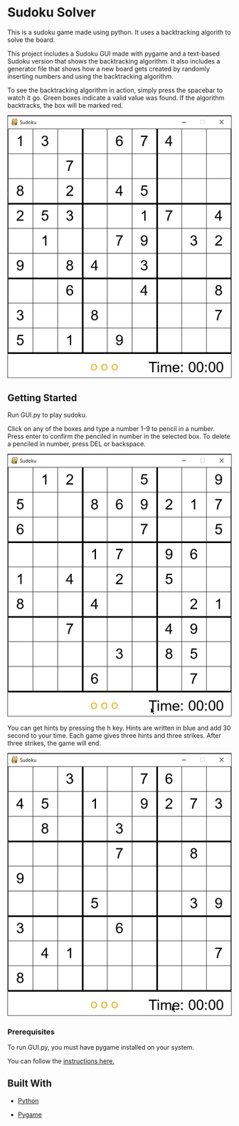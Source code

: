 # Sudoku Solver

This is a sudoku game made using python. It uses a backtracking algorith to solve the board.

This project includes a Sudoku GUI made with pygame and a text-based Sudoku version that shows the backtracking algorithm. It also includes a generator file that shows how a new board gets created by randomly inserting numbers and using the backtracking algorithm.

To see the backtracking algorithm in action, simply press the spacebar to watch it go. Green boxes indicate a valid value was found. If the algorithm backtracks, the box will be marked red.

![solving](img/solve2.gif)


## Getting Started

Run GUI.py to play sudoku.

Click on any of the boxes and type a number 1-9 to pencil in a number. Press enter to confirm the penciled in number in the selected box. To delete a penciled in number, press DEL or backspace. 

![Penciled in](img/pencil.gif)

You can get hints by pressing the h key. Hints are written in blue and add 30 second to your time. Each game gives three hints and three strikes. After three strikes, the game will end.

![Hint](img/hints.gif)


### Prerequisites

To run GUI.py, you must have pygame installed on your system. 

You can follow the [instructions here.](https://www.pygame.org/wiki/GettingStarted)


## Built With

* [Python](https://www.python.org/)

* [Pygame](https://www.pygame.org)

